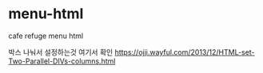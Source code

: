 # menu-html
cafe refuge menu html


박스 나눠서 설정하는것 여기서 확인
https://ojji.wayful.com/2013/12/HTML-set-Two-Parallel-DIVs-columns.html
